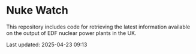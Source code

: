 # Nuke Watch

This repository includes code for retrieving the latest information available on the output of EDF nuclear power plants in the UK.

Last updated: 2025-04-23 09:13